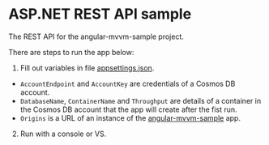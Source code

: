 # ASP.NET REST API sample

The REST API for the angular-mvvm-sample project.

There are steps to run the app below:
1. Fill out variables in file [appsettings.json](https://github.com/dennisshevtsov/asp-net-rest-api-sample/blob/main/src/AspNetRestApiSample.Api/appsettings.json).
  - `AccountEndpoint` and `AccountKey` are credentials of a Cosmos DB account.
  - `DatabaseName`, `ContainerName` and `Throughput` are details of a container in the Cosmos DB account that the app will create after the fist run.
  - `Origins` is a URL of an instance of the [angular-mvvm-sample](https://github.com/dennisshevtsov/angular-mvvm-sample) app.
2. Run with a console or VS.
